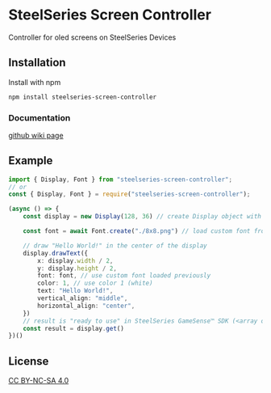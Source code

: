 
# SteelSeries Screen Controller

Controller for oled screens on SteelSeries Devices


## Installation

Install with npm

```bash
npm install steelseries-screen-controller
```


    
### Documentation

[github wiki page](https://github.com/Aidan647/SteelSeries-Screen-Controller/wiki) 
## Example

```typescript
import { Display, Font } from "steelseries-screen-controller";
// or
const { Display, Font } = require("steelseries-screen-controller");

(async () => {
	const display = new Display(128, 36) // create Display object with 128x36 pixel resolution (for Rival 700/710)

	const font = await Font.create("./8x8.png") // load custom font from 8x8.png

	// draw "Hello World!" in the center of the display
	display.drawText({
		x: display.width / 2,
		y: display.height / 2,
		font: font, // use custom font loaded previously
		color: 1, // use color 1 (white)
		text: "Hello World!",
		vertical_align: "middle",
		horizontal_align: "center",
	})
	// result is "ready to use" in SteelSeries GameSense™ SDK (<array of length 576>)
	const result = display.get()
})()
```


## License

[CC BY-NC-SA 4.0](http://creativecommons.org/licenses/by-nc-sa/4.0/)